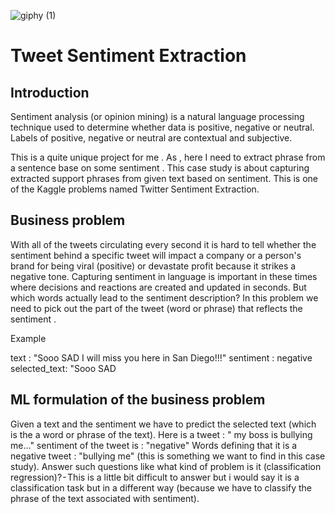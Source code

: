 ![giphy (1)](https://user-images.githubusercontent.com/57909909/168902321-760c3caf-864f-4f2c-b5ee-6199863df92f.gif)

# Tweet Sentiment Extraction
## Introduction

Sentiment analysis (or opinion mining) is a natural language processing technique used to determine whether data is positive, negative or neutral. Labels of positive, negative or neutral are contextual and subjective.

This is a quite unique project for me . As , here I need to extract phrase from a sentence base on some sentiment .
This case study is about capturing extracted support phrases from given text based on sentiment. This is one of the Kaggle problems named Twitter Sentiment Extraction.

## Business problem
With all of the tweets circulating every second it is hard to tell whether the sentiment behind a specific tweet will impact a company or a person's brand for being viral (positive) or devastate profit because it strikes a negative tone. Capturing sentiment in language is important in these times where decisions and reactions are created and updated in seconds. But which words actually lead to the sentiment description? In this problem we need to pick out the part of the tweet (word or phrase) that reflects the sentiment .

Example

text : "Sooo SAD I will miss you here in San Diego!!!"
sentiment : negative
selected_text: "Sooo SAD

## ML formulation of the business problem

Given a text and the sentiment we have to predict the selected text (which is the a word or phrase of the text).
Here is a tweet : " my boss is bullying me…"
sentiment of the tweet is : "negative"
Words defining that it is a negative tweet : "bullying me" (this is something we want to find in this case study).
Answer such questions like what kind of problem is it (classification regression)? - This is a little bit difficult to answer but i would say it is a classification task but in a different way (because we have to classify the phrase of the text associated with sentiment).


